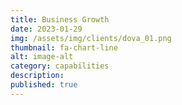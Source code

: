 ```yaml
---
title: Business Growth
date: 2023-01-29
img: /assets/img/clients/dova_01.png
thumbnail: fa-chart-line
alt: image-alt
category: capabilities
description: 
published: true
---
```

